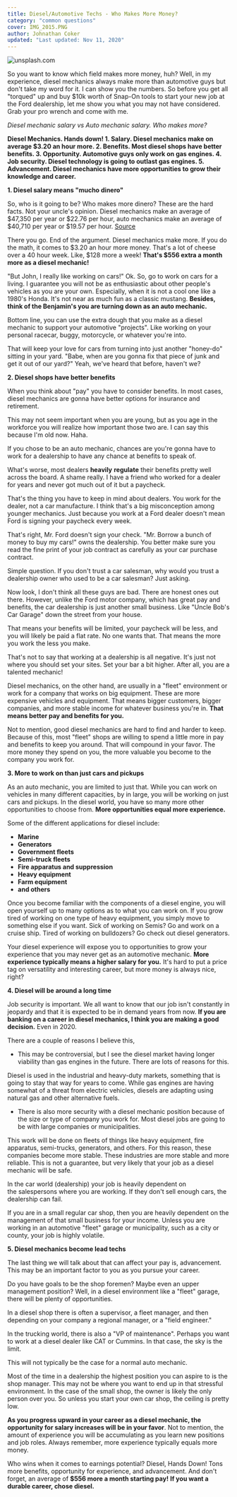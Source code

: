```yaml
---
title: Diesel/Automotive Techs - Who Makes More Money?
category: "common questions"
cover: IMG_2015.PNG
author: Johnathan Coker
updated: "Last updated: Nov 11, 2020"
---
```


![unsplash.com](./IMG_2015.PNG)

So you want to know which field makes more money, huh? Well, in my experience, diesel mechanics always make more than automotive guys but don't take my word for it. I can show you the numbers. So before you get all "torqued" up and buy \$10k worth of Snap-On tools to start your new job at the Ford dealership, let me show you what you may not have considered. Grab your pro wrench and come with me.

_Diesel mechanic salary vs Auto mechanic salary. Who makes more?_

**Diesel Mechanics. Hands down! 1. Salary. Diesel mechanics make on average \$3.20 an hour more. 2. Benefits. Most diesel shops have better benefits. 3. Opportunity. Automotive guys only work on gas engines. 4. Job security. Diesel technology is going to outlast gas engines. 5. Advancement. Diesel mechanics have more opportunities to grow their knowledge and career.**

**1. Diesel salary means "mucho dinero"**

So, who is it going to be? Who makes more dinero? These are the hard facts. Not your uncle's opinion. Diesel mechanics make an average of $47,350 per year or $22.76 per hour, auto mechanics make an average of $40,710 per year or $19.57 per hour. [Source](https://www.bls.gov/ooh/installation-maintenance-and-repair/automotive-service-technicians-and-mechanics.htm)

There you go. End of the argument. Diesel mechanics make more. If you do the math, it comes to $3.20 an hour more money. That's a lot of cheese over a 40 hour week. Like, $128 more a week! **That's \$556 extra a month more as a diesel mechanic!**

"But John, I really like working on cars!" Ok. So, go to work on cars for a living. I guarantee you will not be as enthusiastic about other people's vehicles as you are your own. Especially, when it is not a cool one like a 1980's Honda. It's not near as much fun as a classic mustang. **Besides, think of the Benjamin's you are turning down as an auto mechanic.**

Bottom line, you can use the extra dough that you make as a diesel mechanic to support your automotive "projects". Like working on your personal racecar, buggy, motorcycle, or whatever you're into.

That will keep your love for cars from turning into just another "honey-do" sitting in your yard. "Babe, when are you gonna fix that piece of junk and get it out of our yard?" Yeah, we've heard that before, haven't we?

**2. Diesel shops have better benefits**

When you think about "pay" you have to consider benefits. In most cases, diesel mechanics are gonna have better options for insurance and retirement.

This may not seem important when you are young, but as you age in the workforce you will realize how important those two are. I can say this because I'm old now. Haha.

If you chose to be an auto mechanic, chances are you're gonna have to work for a dealership to have any chance at benefits to speak of.

What's worse, most dealers **heavily** **regulate** their benefits pretty well across the board. A shame really. I have a friend who worked for a dealer for years and never got much out of it but a paycheck.

That's the thing you have to keep in mind about dealers. You work for the dealer, not a car manufacture. I think that's a big misconception among younger mechanics. Just because you work at a Ford dealer doesn't mean Ford is signing your paycheck every week.

That's right, Mr. Ford doesn't sign your check. "Mr. Borrow a bunch of money to buy my cars!" owns the dealership. You better make sure you read the fine print of your job contract as carefully as your car purchase contract.

Simple question. If you don't trust a car salesman, why would you trust a dealership owner who used to be a car salesman? Just asking.

Now look, I don't think all these guys are bad. There are honest ones out there. However, unlike the Ford motor company, which has great pay and benefits, the car dealership is just another small business. Like "Uncle Bob's Car Garage" down the street from your house.

That means your benefits will be limited, your paycheck will be less, and you will likely be paid a flat rate. No one wants that. That means the more you work the less you make.

That's not to say that working at a dealership is all negative. It's just not where you should set your sites. Set your bar a bit higher. After all, you are a talented mechanic!

Diesel mechanics, on the other hand, are usually in a "fleet" environment or work for a company that works on big equipment. These are more expensive vehicles and equipment. That means bigger customers, bigger companies, and more stable income for whatever business you're in. **That means better pay and benefits for you.**

Not to mention, good diesel mechanics are hard to find and harder to keep. Because of this, most "fleet" shops are willing to spend a little more in pay and benefits to keep you around. That will compound in your favor. The more money they spend on you, the more valuable you become to the company you work for.

**3. More to work on than just cars and pickups**

As an auto mechanic, you are limited to just that. While you can work on vehicles in many different capacities, by in large, you will be working on just cars and pickups. In the diesel world, you have so many more other opportunities to choose from. **More opportunities equal more experience.**

Some of the different applications for diesel include:

- **Marine**
- **Generators**
- **Government fleets**
- **Semi-truck fleets**
- **Fire apparatus and suppression**
- **Heavy equipment**
- **Farm equipment**
- **and others**

Once you become familiar with the components of a diesel engine, you will open yourself up to many options as to what you can work on. If you grow tired of working on one type of heavy equipment, you simply move to something else if you want. Sick of working on Semis? Go and work on a cruise ship. Tired of working on bulldozers? Go check out diesel generators.

Your diesel experience will expose you to opportunities to grow your experience that you may never get as an automotive mechanic. **More experience typically means a higher salary for you.** It's hard to put a price tag on versatility and interesting career, but more money is always nice, right?

**4. Diesel will be around a long time**

Job security is important. We all want to know that our job isn't constantly in jeopardy and that it is expected to be in demand years from now. **If you are banking on a career in diesel mechanics, I think you are making a good decision.** Even in 2020.

There are a couple of reasons I believe this,

- This may be controversial, but I see the diesel market having longer viability than gas engines in the future. There are lots of reasons for this.

Diesel is used in the industrial and heavy-duty markets, something that is going to stay that way for years to come. While gas engines are having somewhat of a threat from electric vehicles, diesels are adapting using natural gas and other alternative fuels.

- There is also more security with a diesel mechanic position because of the size or type of company you work for. Most diesel jobs are going to be with large companies or municipalities.

This work will be done on fleets of things like heavy equipment, fire apparatus, semi-trucks, generators, and others. For this reason, these companies become more stable. These industries are more stable and more reliable. This is not a guarantee, but very likely that your job as a diesel mechanic will be safe.

In the car world (dealership) your job is heavily dependent on the salespersons where you are working. If they don't sell enough cars, the dealership can fail.

If you are in a small regular car shop, then you are heavily dependent on the management of that small business for your income. Unless you are working in an automotive "fleet" garage or municipality, such as a city or county, your job is highly volatile.

**5. Diesel mechanics become lead techs**

The last thing we will talk about that can affect your pay is, advancement. This may be an important factor to you as you pursue your career.

Do you have goals to be the shop foremen? Maybe even an upper management position? Well, in a diesel environment like a "fleet" garage, there will be plenty of opportunities.

In a diesel shop there is often a supervisor, a fleet manager, and then depending on your company a regional manager, or a "field engineer."

In the trucking world, there is also a "VP of maintenance". Perhaps you want to work at a diesel dealer like CAT or Cummins. In that case, the sky is the limit.

This will not typically be the case for a normal auto mechanic.

Most of the time in a dealership the highest position you can aspire to is the shop manager. This may not be where you want to end up in that stressful environment. In the case of the small shop, the owner is likely the only person over you. So unless you start your own car shop, the ceiling is pretty low.

**As you progress upward in your career as a diesel mechanic, the opportunity for salary increases will be in your favor**. Not to mention, the amount of experience you will be accumulating as you learn new positions and job roles. Always remember, more experience typically equals more money.

Who wins when it comes to earnings potential? Diesel, Hands Down! Tons more benefits, opportunity for experience, and advancement. And don't forget, an average of **\$556 more a month starting pay!** **If you want a durable career, chose diesel.**
